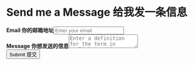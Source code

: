 # Send me a Message 给我发一条信息

<div class="form">
    <form action="https://app.99inbound.com/api/e/IDgc13DI" method="POST" target="_blank">
        <b>Email 你的邮箱地址</b><input type="email" name="email" placeholder="Enter your email"><br>
        <b>Message 你想发送的信息</b><textarea name="meaning" placeholder="Enter a definition for the term in English or Chinese"></textarea><br>
        <button type="submit">Submit 提交</button>
    </form>
</div>
